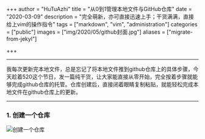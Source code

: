 +++
author = "HuTuAzhi"
title = "从0到1管理本地文件与GitHub仓库"
date = "2020-03-09"
description = "完全萌新，亦可直接迅速上手；干货满满，直接给上vim的操作指令"
tags = ["markdown", "vim", "administration"]
categories = ["public"]
images  = ["img/2020/05/github封面.jpg"]
aliases = ["migrate-from-jekyl"]

+++

<!-- ---
author: HuTuAzhi
title: 更新本地文件到github仓库
date: 2020-05-20
categories: ['文件管理']
draft: false
--- -->
<!--more-->

***
我每次更新完本地文件，总是忘记了将本地文件推到github仓库上的具体步骤，今天趁着520这个节日，发一篇纯干货，让大家能直接从零开始，完全按着步骤就能够完成github仓库的托管。仓库创建后，直接闭着眼睛复制粘贴，就能轻松完成本地文件在github仓库上的更新。
***

### 1. 创建一个仓库
![创建一个仓库](https://tva1.sinaimg.cn/large/007S8ZIlgy1gf054bi2i0j313j0u0aii.jpg)